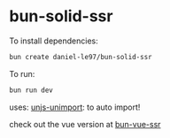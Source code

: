 # bun-solid-ssr

To install dependencies:

```bash
bun create daniel-le97/bun-solid-ssr
```



To run:
```bash
bun run dev
```
uses:
[unjs-unimport](https://github.com/unjs/unimport): to auto import!


check out the vue version at [bun-vue-ssr](https://github.com/daniel-le97/bun-vue-ssr)

